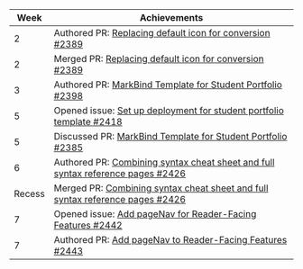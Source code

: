 | Week | Achievements |
| ---- | ------------ |
| 2 | Authored PR: [Replacing default icon for conversion #2389](https://github.com/MarkBind/markbind/pull/2389) |
| 2 | Merged PR: [Replacing default icon for conversion #2389](https://github.com/MarkBind/markbind/pull/2389) |
| 3 | Authored PR: [MarkBind Template for Student Portfolio #2398](https://github.com/MarkBind/markbind/pull/2398) |
| 5 | Opened issue: [Set up deployment for student portfolio template #2418](https://github.com/MarkBind/markbind/issues/2418) |
| 5 | Discussed PR: [MarkBind Template for Student Portfolio #2385](https://github.com/MarkBind/markbind/issues/2385) |
| 6 | Authored PR: [Combining syntax cheat sheet and full syntax reference pages #2426](https://github.com/MarkBind/markbind/pull/2426) |
| Recess | Merged PR: [Combining syntax cheat sheet and full syntax reference pages #2426](https://github.com/jingting1412/markbind/commit/a44bdaa163ab457753e8e737711b2843dbcc9512) |
| 7 | Opened issue: [Add pageNav for Reader-Facing Features #2442](https://github.com/MarkBind/markbind/issues/2442) |
| 7 | Authored PR: [Add pageNav to Reader-Facing Features #2443](https://github.com/MarkBind/markbind/pull/2443) |